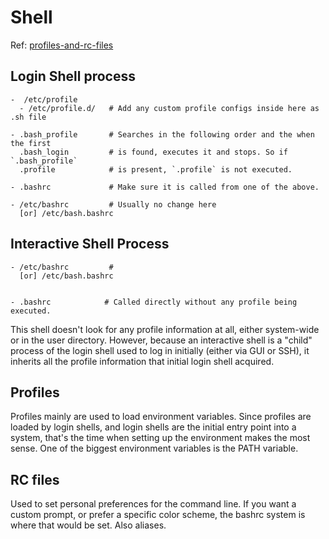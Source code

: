 
# Shell

Ref: [profiles-and-rc-files](https://www.linuxjournal.com/content/profiles-and-rc-files)
## Login Shell process

```
-  /etc/profile
  - /etc/profile.d/   # Add any custom profile configs inside here as .sh file

- .bash_profile       # Searches in the following order and the when the first
  .bash_login         # is found, executes it and stops. So if `.bash_profile`
  .profile            # is present, `.profile` is not executed.

- .bashrc             # Make sure it is called from one of the above.

- /etc/bashrc         # Usually no change here 
  [or] /etc/bash.bashrc  
```

## Interactive Shell Process

```
- /etc/bashrc         #  
  [or] /etc/bash.bashrc  


- .bashrc            # Called directly without any profile being executed.
```
This shell doesn't look for any profile information at all, either system-wide 
or in the user directory. However, because an interactive shell is a "child" process
of the login shell used to log in initially (either via GUI or SSH), it inherits 
all the profile information that initial login shell acquired.


## Profiles
Profiles mainly are used to load environment variables. Since profiles are loaded by 
login shells, and login shells are the initial entry point into a system, that's the 
time when setting up the environment makes the most sense. One of the biggest 
environment variables is the PATH variable.

## RC files
Used to set personal preferences for the command line. If you want a custom prompt, 
or prefer a specific color scheme, the bashrc system is where that would be set.
Also aliases.
